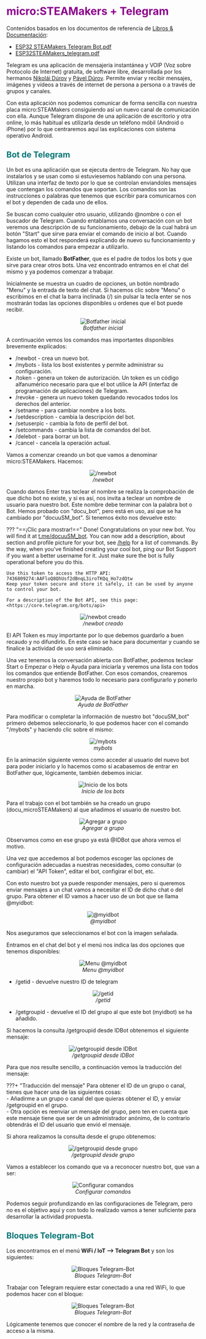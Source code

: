 # <FONT COLOR=#8B008B>micro:STEAMakers + Telegram</font>
Contenidos basados en los documentos de referencia de [Libros & Documentación](http://www.arduinoblocks.com/web/site/doc):

* [ESP32 STEAMakers Telegram Bot.pdf](https://drive.google.com/file/d/15cfrsSBGjL8pgq67x7Syr32BBO714F7M/view?usp=drive_web)
* [ESP32STEAMakers_telegram.pdf](https://drive.google.com/file/d/1Tkn5XbazSuA5-Ms1x1x3FQQEnhiAt76H/view?usp=drive_web)

Telegram es una aplicación de mensajeria instantánea y VOIP (Voz sobre Protocolo de Internet) gratuita, de software libre, desarrollada por los hermanos [Nikolái Dúrov](https://es.wikipedia.org/wiki/Nikol%C3%A1i_D%C3%BArov) y [Pável Dúrov](https://es.wikipedia.org/wiki/P%C3%A1vel_D%C3%BArov). Permite enviar y recibir mensajes, imágenes y vídeos a través de internet de persona a persona o a través de grupos y canales.

Con esta aplicación nos podemos comunicar de forma sencilla con nuestra placa micro:STEAMakers consiguiendo así un nuevo canal de comunicación con ella. Aunque Telegram dispone de una aplicación de escritorio y otra online, lo más habitual es utilizarla desde un teléfono móbil (Android o iPhone) por lo que centraremos aquí las explicaciones con sistema operativo Android.

## <FONT COLOR=#007575>**Bot de Telegram**</font>
Un bot es una aplicación que se ejecuta dentro de Telegram. No hay que instalarlos y se usan como si estuviesemos hablando con una persona. Utilizan una interfaz de texto por lo que se controlan enviandoles mensajes que contengan los comandos que soportan. Los comandos son las instrucciones o palabras que tenemos que escribir para comunicarnos con el bot y dependen de cada uno de ellos.

Se buscan como cualquier otro usuario, utilizando @nombre o con el buscador de Telegram. Cuando entablamos una conversación con un bot veremos una descripción de su funcionamiento, debajo de la cual habrá un botón "Start" que sirve para enviar el comando de inicio al bot. Cuando hagamos esto el bot responderá explicando de nuevo su funcionamiento y listando los comandos para empezar a utilizarlo.

Existe un bot, llamado **BotFather**, que es el padre de todos los bots y que sirve para crear otros bots. Una vez encontrado entramos en el chat del mismo y ya podemos comenzar a trabajar.

Inicialmente se muestra un cuadro de opciones, un botón nombrado "Menu" y la entrada de texto del chat. Si hacemos clic sobre "Menu" o escribimos en el chat la barra inclinada (/) sin pulsar la tecla enter se nos mostrarán todas las opciones disponibles u ordenes que el bot puede recibir.

<center>

![Botfather inicial](../img/tm/botfather.gif)  
*Botfather inicial*

</center>

A continuación vemos los comandos mas importantes disponibles brevemente explicados:

* /newbot - crea un nuevo bot.
* /mybots - lista los bost existentes y permite administrar su configuración.
* /token - genera un token de autorización. Un token es un código alfanumérico necesario para que el bot utilice la API (interfaz de programación de aplicaciones) de Telegram.
* /revoke - genera un nuevo token quedando revocados todos los derechos del anterior.
* /setname - para cambiar nombre a los bots.
* /setdescription - cambia la descripción del bot.
* /setuserpic - cambia la foto de perfil del bot.
* /setcommands - cambia la lista de comandos del bot.
* /delebot - para borrar un bot.
* /cancel - cancela la operación actual.

Vamos a comenzar creando un bot que vamos a denominar micro:STEAMakers. Hacemos:

<center>

![/newbot](../img/tm/newbot.png)  
*/newbot*

</center>

Cuando damos Enter tras teclear el nombre se realiza la comprobación de que dicho bot no existe, y si es así, nos invita a teclear un nombre de usuario para nuestro bot. Este nombre debe terminar con la palabra bot o Bot. Hemos probado con "docu_bot", pero está en uso, así que se ha cambiado por "docuuSM_bot". Si tenemos éxito nos devuelve esto:

??? "==¡Clic para mostrar!=="
    Done! Congratulations on your new bot. You will find it at [t.me/docuuSM_bot](https://t.me/docuuSM_bot). You can now add a description, about section and profile picture for your bot, see [/help]() for a list of commands. By the way, when you've finished creating your cool bot, ping our Bot Support if you want a better username for it. Just make sure the bot is fully operational before you do this.
    
    Use this token to access the HTTP API:
    7436809274:AAFloQ8QhUsf2dBnqL3iroTKQq_Ho7zdQtw
    Keep your token secure and store it safely, it can be used by anyone to control your bot.
    
    For a description of the Bot API, see this page: <https://core.telegram.org/bots/api>

<center>

![/newbot creado](../img/tm/newbot_creado.png)  
*/newbot creado*

</center>

El API Token es muy importante por lo que debemos guardarlo a buen recaudo y no difundirlo. En este caso se hace para documentar y cuando se finalice la actividad de uso será eliminado.

Una vez tenemos la conversación abierta con BotFather, podemos teclear Start o Empezar o Help o Ayuda para iniciarla y veremos una lista con todos los comandos que entiende BotFather. Con esos comandos, crearemos nuestro propio bot y haremos todo lo necesario para configurarlo y ponerlo en marcha.

<center>

![Ayuda de BotFather](../img/tm/ayuda_BF.png)  
*Ayuda de BotFather*

</center>

Para modificar o completar la información de nuestro bot "docuSM_bot" primero debemos seleccionarlo, lo que podemos hacer con el comando "/mybots" y haciendo clic sobre el mismo:

<center>

![/mybots](../img/tm/mybots.gif)  
*mybots*

</center>

En la animación siguiente vemos como acceder al usuario del nuevo bot para poder iniciarlo y lo hacemos como si acabasemos de entrar en BotFather que, lógicamente, también debemos iniciar.

<center>

![Inicio de los bots](../img/tm/inicio_bots.gif)  
*Inicio de los bots*

</center>

Para el trabajo con el bot también se ha creado un grupo (docu_microSTEAMakers) al que añadimos el usuario de nuestro bot.

<center>

![Agregar a grupo](../img/tm/agrega_grupo.gif)  
*Agregar a grupo*

</center>

Observamos como en ese grupo ya está @IDBot que ahora vemos el motivo.

Una vez que accedemos al bot podemos escoger las opciones de configuración adecuadas a nuestras necesidades, como consultar (o cambiar) el "API Token", editar el bot, configirar el bot, etc.

Con esto nuestro bot ya puede responder mensajes, pero si queremos enviar mensajes a un chat vamos a necesitar el ID de dicho chat o del grupo. Para obtener el ID vamos a hacer uso de un bot que se llama @myidbot:

<center>

![@myidbot](../img/tm/myidbot.png)  
*@myidbot*

</center>

Nos aseguramos que seleccionamos el bot con la imagen señalada.

Entramos en el chat del bot y el menú nos indica las dos opciones que tenemos disponibles:

<center>

![Menu @myidbot](../img/tm/Menu_myidbot.png)  
*Menu @myidbot*

</center>

* /getid - devuelve nuestro ID de telegram

<center>

![/getid](../img/tm/getid.png)  
*/getid*

</center>

* /getgroupid - devuelve el ID del grupo al que este bot (myidbot) se ha añadido.

Si hacemos la consulta /getgroupid desde IDBot obtenemos el siguiente mensaje:

<center>

![/getgroupid desde IDBot](../img/tm/getgroupid_IDBot.png)  
*/getgroupid desde IDBot*

</center>

Para que nos resulte sencillo, a continuación vemos la traducción del mensaje:

???+ "Traducción del mensaje"
    Para obtener el ID de un grupo o canal, tienes que hacer una de las siguientes cosas:  
      - Añadirme a un grupo o canal del que quieras obtener el ID, y enviar /getgroupid en el grupo.  
      - Otra opción es reenviar un mensaje del grupo, pero ten en cuenta que este mensaje tiene que ser de un administrador anónimo, de lo contrario obtendrás el ID del usuario que envió el mensaje.

Si ahora realizamos la consulta desde el grupo obtenemos:

<center>

![/getgroupid desde grupo](../img/tm/getgroupid_grupo.png)  
*/getgroupid desde grupo*

</center>

Vamos a establecer los comando que va a reconocer nuestro bot, que van a ser:

<center>

![Configurar comandos](../img/tm/conf_coman.png)  
*Configurar comandos*

</center>

Podemos seguir profundizando en las configuraciones de Telegram, pero no es el objetivo aquí y con todo lo realizado vamos a tener suficiente para desarrollar la actividad propuesta.

## <FONT COLOR=#007575>**Bloques Telegram-Bot**</font>
Los encontramos en el menú **WiFi / IoT --> Telegram Bot** y son los siguientes:

<center>

![Bloques Telegram-Bot](../img/tm/bloques_tm.png)  
*Bloques Telegram-Bot*

</center>

Trabajar con Telegram requiere estar conectado a una red WiFi, lo que podemos hacer con el bloque:

<center>

![Bloques Telegram-Bot](../img/tm/bloque_wifi.png)  
*Bloques Telegram-Bot*

</center>

Lógicamente tenemos que conocer el nombre de la red y la contraseña de acceso a la misma.
